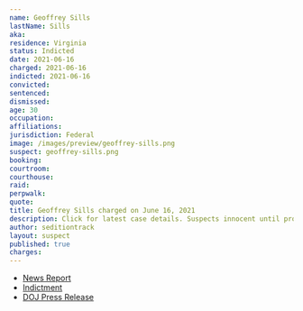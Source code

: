 ```yaml
---
name: Geoffrey Sills
lastName: Sills
aka:
residence: Virginia
status: Indicted
date: 2021-06-16
charged: 2021-06-16
indicted: 2021-06-16
convicted: 
sentenced: 
dismissed: 
age: 30
occupation:
affiliations:
jurisdiction: Federal
image: /images/preview/geoffrey-sills.png
suspect: geoffrey-sills.png
booking:
courtroom:
courthouse:
raid:
perpwalk:
quote:
title: Geoffrey Sills charged on June 16, 2021
description: Click for latest case details. Suspects innocent until proven guilty.
author: seditiontrack
layout: suspect
published: true
charges:
---
```

- [News Report](https://www.msn.com/en-us/news/us/virginia-man-assaulted-police-with-baton-poles-in-capitol-tunnel-doj-says/ar-AALp292)
- [Indictment](https://www.justice.gov/usao-dc/case-multi-defendant/file/1405881/download)
- [DOJ Press Release](https://www.justice.gov/usao-dc/pr/virginia-man-arrested-assault-law-enforcement-during-jan-6-capitol-breach)

